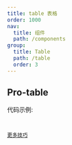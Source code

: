 ```yaml
---
title: table 表格
order: 1000
nav:
  title: 组件
  path: /components
group:
  title: Table
  path: /table
  order: 3
---
```


## Pro-table

代码示例:
<code src="./demos/base.tsx">

[更多技巧](https://d.umijs.org/guide/demo-principle)
